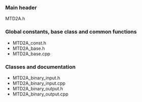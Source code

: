 ### Main header
MTD2A.h

### Global constants, base class and common functions
* MTD2A_const.h
* MTD2A_base.h
* MTD2A_base.cpp

### Classes and documentation
* MTD2A_binary_input.h
* MTD2A_binary_input.cpp
* MTD2A_binary_output.h
* MTD2A_binary_output.cpp
